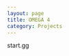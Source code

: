 ```yaml
---
layout: page
title: OMEGA 4
category: Projects
---
```

<style> 

body { 
    
}

html {
    
}
</style> 

start.gg
